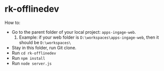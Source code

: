 # rk-offlinedev
How to:
 - Go to the parent folder of your local project: `apps-ingage-web`.
    1. Example: if your web folder is `D:\workspaces\apps-ingage-web`, then it should be `D:\workspaces\`
 - Stay in this folder, run Git clone.
 - Run `cd rk-offlinedev`
 - Run `npm install`
 - Run `node server.js`
